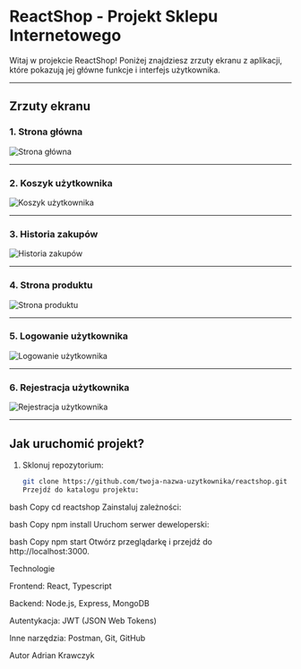 # ReactShop - Projekt Sklepu Internetowego

Witaj w projekcie ReactShop! Poniżej znajdziesz zrzuty ekranu z aplikacji, które pokazują jej główne funkcje i interfejs użytkownika.

---

## Zrzuty ekranu

### 1. Strona główna

![Strona główna](https://ibb.co/mBXp9W5)

---

### 2. Koszyk użytkownika

![Koszyk użytkownika](https://ibb.co/74BC4XW)

---

### 3. Historia zakupów

![Historia zakupów](https://ibb.co/ncsQ9Ht)

---

### 4. Strona produktu

![Strona produktu](https://ibb.co/r6Yzd1G)

---

### 5. Logowanie użytkownika

![Logowanie użytkownika](https://ibb.co/GTHL9Y0)

---

### 6. Rejestracja użytkownika

![Rejestracja użytkownika](https://ibb.co/tYWM6wt)

---

## Jak uruchomić projekt?

1. Sklonuj repozytorium:
   ```bash
   git clone https://github.com/twoja-nazwa-uzytkownika/reactshop.git
   Przejdź do katalogu projektu:
   ```

bash
Copy
cd reactshop
Zainstaluj zależności:

bash
Copy
npm install
Uruchom serwer deweloperski:

bash
Copy
npm start
Otwórz przeglądarkę i przejdź do http://localhost:3000.

Technologie

Frontend: React, Typescript

Backend: Node.js, Express, MongoDB

Autentykacja: JWT (JSON Web Tokens)

Inne narzędzia: Postman, Git, GitHub

Autor
Adrian Krawczyk
